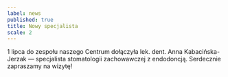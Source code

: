 ```yaml
---
label: news
published: true
title: Nowy specjalista
scale: 2
---
```


1 lipca do zespołu naszego Centrum dołączyła lek. dent. Anna Kabacińska-Jerzak &mdash; specjalista stomatologii zachowawczej z endodoncją. Serdecznie zapraszamy na wizytę!
